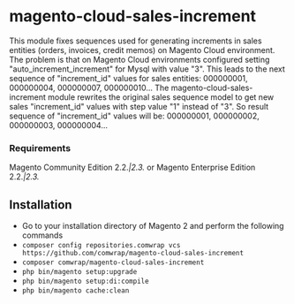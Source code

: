 # magento-cloud-sales-increment

This module fixes sequences used for generating increments in sales entities (orders, invoices, credit memos) on Magento Cloud environment.
The problem is that on Magento Cloud environments configured setting "auto_increment_increment" for Mysql with value "3". This leads to the next sequence of "increment_id" values for sales entities:
000000001, 000000004, 000000007, 000000010... 
The magento-cloud-sales-increment module rewrites the original sales sequence model to get new sales "increment_id" values with step value "1" instead of "3". 
So result sequence of "increment_id" values will be: 000000001, 000000002, 000000003, 000000004...


### Requirements

Magento Community Edition 2.2.*|2.3.* or Magento Enterprise Edition 2.2.*|2.3.*


## Installation
*	Go to your installation directory of Magento 2 and perform the following commands
* `composer config repositories.comwrap vcs https://github.com/comwrap/magento-cloud-sales-increment`
*	`composer comwrap/magento-cloud-sales-increment`
*	`php bin/magento setup:upgrade`
*	`php bin/magento setup:di:compile`
*	`php bin/magento cache:clean`

